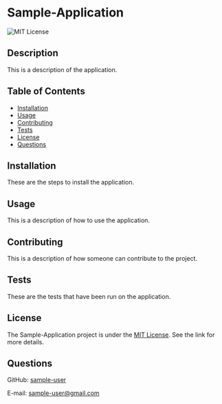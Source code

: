 # Sample-Application
![MIT License](https://img.shields.io/badge/License-MIT-brightgreen)

## Description
This is a description of the application.

## Table of Contents
* [Installation](#installation)
* [Usage](#usage)
* [Contributing](#contributing)
* [Tests](#tests)
* [License](#license)
* [Questions](#questions)

## Installation
These are the steps to install the application.

## Usage
This is a description of how to use the application.

## Contributing
This is a description of how someone can contribute to the project.

## Tests
These are the tests that have been run on the application.

## License
The Sample-Application project is under the [MIT License](http://choosealicense.com/licenses/mit/). See the link for more details.

## Questions
GitHub: [sample-user](https://www.github.com/sample-user)

E-mail: [sample-user@gmail.com](mailto:sample-user@gmail.com)
